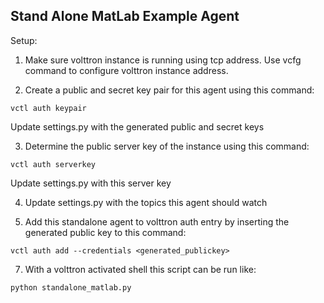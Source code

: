 ## Stand Alone MatLab Example Agent

Setup:
1. Make sure volttron instance is running using tcp address. Use vcfg
command to configure volttron instance address.

2. Create a public and secret key pair for this agent using this command:
```
vctl auth keypair
```
Update settings.py with the generated public and secret keys

3. Determine the public server key of the instance using this command: 
```
vctl auth serverkey
```
Update settings.py with this server key

4. Update settings.py with the topics this agent should watch

6. Add this standalone agent to volttron auth entry by inserting the generated public key to this command:
```
vctl auth add --credentials <generated_publickey>
```

7. With a volttron activated shell this script can be run like:
```
python standalone_matlab.py
```